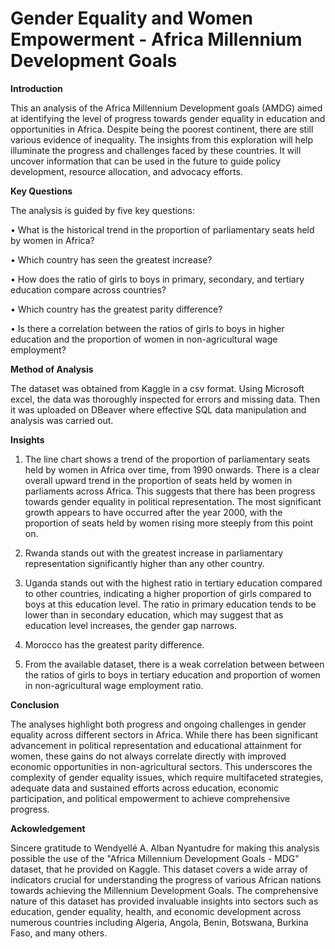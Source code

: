 # Gender Equality and Women Empowerment - Africa Millennium Development Goals 

**Introduction**

This an analysis of the Africa Millennium Development goals (AMDG) aimed at identifying the level of progress towards gender equality in education and opportunities in Africa. Despite being the poorest continent, there are still various evidence of inequality. The insights from this exploration will help illuminate the progress and challenges faced by these countries. It will uncover information that can be used in the future to guide policy development, resource allocation, and advocacy efforts.

**Key Questions**

The analysis is guided by five key questions:

•	What is the historical trend in the proportion of parliamentary seats held by women in Africa?

•	Which country has seen the greatest increase?

•	How does the ratio of girls to boys in primary, secondary, and tertiary education compare across countries?

•	Which country has the greatest parity difference?

•	Is there a correlation between the ratios of girls to boys in higher education and the proportion of women in non-agricultural wage employment?

**Method of Analysis**

The dataset was obtained from Kaggle in a csv format. Using Microsoft excel, the data was thoroughly inspected for errors and missing data. Then it was uploaded on DBeaver where effective SQL data manipulation and analysis was carried out. 

**Insights** 

1.	The line chart shows a trend of the proportion of parliamentary seats held by women in Africa over time, from 1990 onwards. There is a clear overall upward trend in the proportion of seats held by women in parliaments across Africa. This suggests that there has been progress towards gender equality in political representation. The most significant growth appears to have occurred after the year 2000, with the proportion of seats held by women rising more steeply from this point on. 

2.	Rwanda stands out with the greatest increase in parliamentary representation significantly higher than any other country. 


3.	Uganda stands out with the highest ratio in tertiary education compared to other countries, indicating a higher proportion of girls compared to boys at this education level. The ratio in primary education tends to be lower than in secondary education, which may suggest that as education level increases, the gender gap narrows.

4.	Morocco has the greatest parity difference.

5.	From the available dataset, there is a weak correlation between between the ratios of girls to boys in tertiary education and proportion of women in non-agricultural wage employment ratio. 

**Conclusion** 

The analyses highlight both progress and ongoing challenges in gender equality across different sectors in Africa. While there has been significant advancement in political representation and educational attainment for women, these gains do not always correlate directly with improved economic opportunities in non-agricultural sectors. This underscores the complexity of gender equality issues, which require multifaceted strategies, adequate data and sustained efforts across education, economic participation, and political empowerment to achieve comprehensive progress.

**Ackowledgement** 

Sincere gratitude to Wendyellé A. Alban Nyantudre for making this analysis possible the use of the "Africa Millennium Development Goals - MDG" dataset, that he provided on Kaggle. This dataset covers a wide array of indicators crucial for understanding the progress of various African nations towards achieving the Millennium Development Goals. The comprehensive nature of this dataset has provided invaluable insights into sectors such as education, gender equality, health, and economic development across numerous countries including Algeria, Angola, Benin, Botswana, Burkina Faso, and many others.





